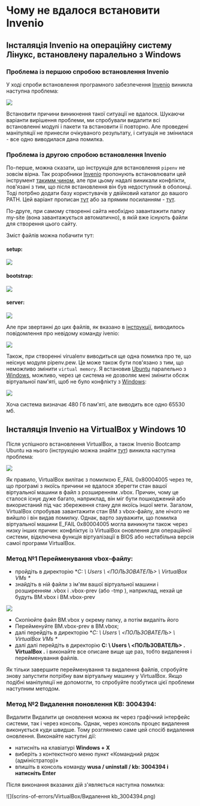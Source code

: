 # Чому не вдалося встановити Іnvenio
## Інсталяція Іnvenio на операційну систему Лінукс, встановлену паралельно з Windows
### Проблема із першою спробою встановлення Invenio

У ході спроби встановлення програмного забезпечення [Invenio](https://inveniosoftware.org/) виникла наступна проблема:

![](scrins-of-errors/error-111.png)


Встановити причини виникнення такої ситуації не вдалося. Шукаючи варіанти вирішення проблеми, ми спробували видалити всі встановленні модулі і пакети та встановити ії повторно. Але проведені маніпуляції не принесли очікуваного результату, і ситуація не змінилася - все одно виводилася дана помилка.

### Проблема із другою спробою встановлення Invenio

По-перше, можна сказати, що інструкція для встановлення `pipenv` не зовсім вірна. Так розробники [Invenio](https://inveniosoftware.org/) пропонують встановлювати цей інструмент [такимм чином](https://pipenv.readthedocs.io), але при цьому надалі виникали конфлікти, пов'язані з тим, що після встановлення він був недоступний в оболонці. Тоді потрбно додати базу користувачів у двійковий каталог до вашого PATH. Цей варіант прописан [тут](../002-prerequisites/) або за прямим посиланням - [тут](https://manpages.ubuntu.com/manpages/eoan/man1/pipenv.1.html). 

По-друге, при самому створенні сайта необхідно завантажити папку my-site (вона завантажується автоматично), в якій вже існують файли для створення цього сайту.

Зміст файлів можна побачити тут:

#### setup:
![](scrins-of-errors/fileSetup.png)

#### bootstrap:
![](scrins-of-errors/fileBootstrap.png)

#### server:
![](scrins-of-errors/fileServer.png)

Але при звертанні до цих файлів, як вказано в [інструкції](https://github.com/InvenioDevelopers/training/tree/master/01-getting-started), виводилось повідомлення про невідому команду ivenio:

![](scrins-of-errors/errorWithTheFile.png)

Також, при створенні virualenv виводиться ще одна помилка про те, що неіснує модуля pipenv.pew. Це може також бути пов'язано з тим, що неможливо змінити `virtual memory`. Я встановив [Ubuntu](https://ubuntu.ru/) паралельно з [Windows](https://www.microsoft.com/uk-ua/software-download/), можливо, через це система не дозволяє мені змінити обсяж віртуальної пам'яті, щоб не було конфлікту з [Windows](https://www.microsoft.com/uk-ua/software-download/):

![](scrins-of-errors/errorWithVirtualmemory.png)

Хоча система визначає 480 Гб пам'яті, але виводить все одно 65530 мб.

## Інсталяція Іnvenio на VirtualBox у Windows 10

Після успішного встановлення VirtualBox, а також Invenio Bootcamp Ubuntu на нього (інструкцію можна знайти [тут](https://github.com/InvenioDevelopers/InvenioProject/tree/main/001-installing-ubuntu#%D1%83%D1%81%D1%82%D0%B0%D0%BD%D0%BE%D0%B2%D0%BA%D0%B0-ubuntu-2004-%D0%BD%D0%B0-virtualbox-%D1%83-windows-10)) виникла наступна проблема:

![](scrins-of-errors/VirtualBox/vb_VirtualBox_Ошибка.jpg)

Як правило, VirtualBox вилітає з помилкою E_FAIL 0x80004005 через те, що програмі з якоїсь причини не вдалося зберегти стан вашої віртуальної машини в файл з розширенням .vbox. Причин, чому це сталося існує дуже багато, наприклад, він міг бути пошкоджений або використаний під час збереження стану для якоїсь іншої мети. Загалом, VirtualBox спробував завантажити стан ВМ з vbox-файлу, але нічого не вийшло і він видав помилку. Однак, варто зауважити, що помилка віртуальної машини E_FAIL 0x80004005 могла виникнути також через низку інших причин: конфліктує із VirtualBox оновлення для операційної системи, відключена функція віртуалізації в BIOS або нестабільна версія самої програми VirtualBox. 

### Метод №1 Перейменування vbox-файлу:

- пройдіть в директорію **C: \ Users \ <ПОЛЬЗОВАТЕЛЬ> \ VirtualBox VMs \**
- знайдіть в ній файли з ім'ям вашої віртуальної машини і розширенням  .vbox і  .vbox-prev (або -tmp ), наприклад, нехай це будуть ВМ.vbox і ВМ.vbox-prev

![](scrins-of-errors/VirtualBox/крок1,2.jpg)

- Скопіюйте файл ВМ.vbox у окрему папку, а потім видаліть його
- Перейменуйте ВМ.vbox-prev в ВМ.vbox;
- далі перейдіть в директорію **C: \ Users \ <ПОЛЬЗОВАТЕЛЬ> \ VirtualBox VMs \**
- далі далі перейдіть в директорію  **C: \ Users \ <ПОЛЬЗОВАТЕЛЬ> \. VirtualBox \.** і виконайте все описане вище ще раз, тобто видалення і перейменування файлів. 

Як тільки завершите перейменування та видалення файлів, спробуйте знову запустити потрібну вам віртуальну машину у  VirtualBox. Якщо подібні маніпуляції не допомогли, то спробуйте позбутися цієї проблеми наступним методом.

### Метод №2 Видалення поновлення KB: 3004394:

Видалити Видалити це оновлення можна як через графічний інтерфейс системи, так і через консоль. Однак, через консоль процес видалення виконується куди швидше. Тому розглянемо саме цей спосіб видалення оновлення. Виконайте наступні дії: 

- натисніть на клавіатурі **Windows + X**
- виберіть з контекстного меню пункт «Командний рядок (адміністратор)»
- впишіть в консоль команду  **wusa / uninstall / kb: 3004394 і натисніть Enter**

Після виконання вказаних дій з'являється наступна помилка:

![](scrins-of-errors/VirtualBox/Видалення kb_3004394.png)
